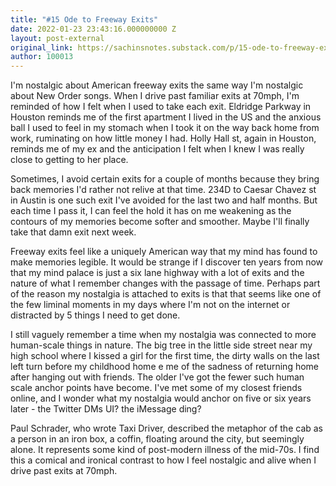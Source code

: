 ```yaml
---
title: "#15 Ode to Freeway Exits"
date: 2022-01-23 23:43:16.000000000 Z
layout: post-external
original_link: https://sachinsnotes.substack.com/p/15-ode-to-freeway-exits
author: 100013
---
```


I'm nostalgic about American freeway exits the same way I'm nostalgic about New Order songs. When I drive past familiar exits at 70mph, I'm reminded of how I felt when I used to take each exit. Eldridge Parkway in Houston reminds me of the first apartment I lived in the US and the anxious ball I used to feel in my stomach when I took it on the way back home from work, ruminating on how little money I had. Holly Hall st, again in Houston, reminds me of my ex and the anticipation I felt when I knew I was really close to getting to her place.

Sometimes, I avoid certain exits for a couple of months because they bring back memories I'd rather not relive at that time. 234D to Caesar Chavez st in Austin is one such exit I've avoided for the last two and half months. But each time I pass it, I can feel the hold it has on me weakening as the contours of my memories become softer and smoother. Maybe I'll finally take that damn exit next week.

Freeway exits feel like a uniquely American way that my mind has found to make memories legible. It would be strange if I discover ten years from now that my mind palace is just a six lane highway with a lot of exits and the nature of what I remember changes with the passage of time. Perhaps part of the reason my nostalgia is attached to exits is that that seems like one of the few liminal moments in my days where I'm not on the internet or distracted by 5 things I need to get done.

I still vaguely remember a time when my nostalgia was connected to more human-scale things in nature. The big tree in the little side street near my high school where I kissed a girl for the first time, the dirty walls on the last left turn before my childhood home e me of the sadness of returning home after hanging out with friends. The older I've got the fewer such human scale anchor points have become. I've met some of my closest friends online, and I wonder what my nostalgia would anchor on five or six years later - the Twitter DMs UI? the iMessage ding?

Paul Schrader, who wrote Taxi Driver, described the metaphor of the cab as a person in an iron box, a coffin, floating around the city, but seemingly alone. It represents some kind of post-modern illness of the mid-70s. I find this a comical and ironical contrast to how I feel nostalgic and alive when I drive past exits at 70mph.


